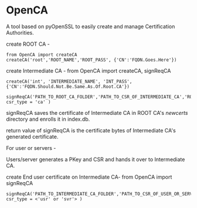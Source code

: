 # OpenCA
A tool based on pyOpenSSL to easily create and manage Certification Authorities.

create ROOT CA -

	from OpenCA import createCA
	createCA('root','ROOT_NAME','ROOT_PASS', {'CN':'FQDN.Goes.Here'})

create Intermediate CA -
	from OpenCA import createCA, signReqCA

	createCA('int', 'INTERMEDIATE_NAME', 'INT_PASS', {'CN':'FQDN.Should.Not.Be.Same.As.Of.Root.CA'})

	signReqCA('PATH_TO_ROOT_CA_FOLDER','PATH_TO_CSR_OF_INTERMEDIATE_CA','ROOT_PASS', csr_type = 'ca' )

signReqCA saves the certificate of Intermediate CA in ROOT CA's *newcerts* directory and enrolls it in index.db.

return value of signReqCA is the certificate bytes of Intermediate CA's generated certificate.

For user or servers -

Users/server generates a PKey and CSR and hands it over to Intermediate CA.

create End user certificate on Intermediate CA-
	from OpenCA import signReqCA

	signReqCA('PATH_TO_INTERMEDIATE_CA_FOLDER','PATH_TO_CSR_OF_USER_OR_SERVER','INT_PASS', csr_type = <'usr' or 'svr'> )
